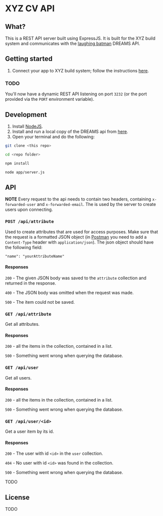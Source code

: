 XYZ CV API
==========

## What?

This is a REST API server built using ExpressJS.
It is built for the XYZ build system and communicates with the [laughing batman](https://github.com/Softhouse/laughing-batman) DREAMS API.

## Getting started

1. Connect your app to XYZ build system; follow the instructions [here](https://github.com/guzmo/xyz-docker-docs).

### TODO

You'll now have a dynamic REST API listening on port `3232` (or the port provided via the `PORT` environment variable).

## Development

1. Install [NodeJS](http://nodejs.org/download/).
2. Install and run a local copy of the DREAMS api from [here](https://github.com/guzmo/xyz-docker-docs).
3. Open your terminal and do the following:

```bash
git clone <this repo>

cd <repo folder>

npm install

node app/server.js

```
## API

**NOTE** Every request to the api needs to contain two headers, containing `x-forwarded-user` and `x-forwarded-email`. The is used by the server to create users upon connecting.

### `POST /api/attribute`

Used to create attributes that are used for access purposes. Make sure that the request is a formatted JSON object (in [Postman](https://chrome.google.com/webstore/detail/postman-rest-client/fdmmgilgnpjigdojojpjoooidkmcomcm) you need to add a `Content-Type` header with `application/json`). The json object should have the following field:
	
	"name": "yourAttributeName" 
	
#### Responses

`200` - The given JSON body was saved to the `attribute` collection and returned in the response.

`400` - The JSON body was omitted when the request was made.

`500` - The item could not be saved.

### `GET /api/attribute`

Get all attributes.

#### Responses

`200` - all the items in the collection, contained in a list.

`500` - Something went wrong when querying the database.

### `GET /api/user`

Get all users.

#### Responses

`200` - all the items in the collection, contained in a list.

`500` - Something went wrong when querying the database.

### `GET /api/user/<id>`

Get a user item by its id.

#### Responses

`200` - The user with id `<id>` in the `user` collection.

`404` - No user with id `<id>` was found in the collection.

`500` - Something went wrong when querying the database.

TODO

## License

TODO
